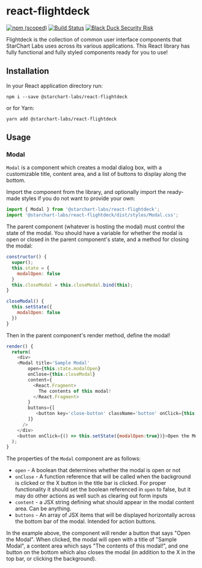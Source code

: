 # react-flightdeck
[![npm (scoped)](https://img.shields.io/npm/v/@starchart-labs/react-flightdeck.svg)](https://www.npmjs.com/package/@starchart-labs/react-flightdeck) [![Build Status](https://travis-ci.com/StarChart-Labs/react-flightdeck.svg?branch=master)](https://travis-ci.com/StarChart-Labs/react-flightdeck) [![Black Duck Security Risk](https://copilot.blackducksoftware.com/github/repos/StarChart-Labs/react-flightdeck/branches/master/badge-risk.svg)](https://copilot.blackducksoftware.com/github/repos/StarChart-Labs/react-flightdeck/branches/master)

Flightdeck is the collection of common user interface components that StarChart Labs
uses across its various applications. This React library has fully functional and
fully styled components ready for you to use!

## Installation
In your React application directory run:

`npm i --save @starchart-labs/react-flightdeck`

or for Yarn:

`yarn add @starchart-labs/react-flightdeck`

## Usage

### Modal
`Modal` is a component which creates a modal dialog box, with a customizable title, content area, and a list of buttons to display along the bottom.

Import the component from the library, and optionally import the ready-made styles if you do not want to provide your own:

```js
import { Modal } from '@starchart-labs/react-flightdeck';
import '@starchart-labs/react-flightdeck/dist/styles/Modal.css';
```

The parent component (whatever is hosting the modal) must control the state of the modal. You should have a variable for whether the modal is open or closed in the parent component's state, and a method for closing the modal:

```js
constructor() {
  super();
  this.state = {
    modalOpen: false
  }
  this.closeModal = this.closeModal.bind(this);
}

closeModal() {
  this.setState({
    modalOpen: false
  })
}
```

Then in the parent component's render method, define the modal!

```js
render() {
  return(
    <div>
    <Modal title='Sample Modal'
        open={this.state.modalOpen}
        onClose={this.closeModal}
        content={
          <React.Fragment>
            The contents of this modal!
          </React.Fragment>
        }
        buttons={[
           <button key='close-button' className='button' onClick={this.closeModal}>Close</button>,
        ]}
      />
    </div>
    <button onClick={() => this.setState({modalOpen:true})}>Open the Modal</button>
  );
}
```

The properties of the `Modal` component are as follows:

* `open` - A boolean that determines whether the modal is open or not
* `onClose` - A function reference that will be called when the background is clicked or the X button in the title bar is clicked. For proper functionality it should set the boolean referenced in `open` to false, but it may do other actions as well such as clearing out form inputs
* `content` - a JSX string defining what should appear in the modal content area. Can be anything.
* `buttons` - An array of JSX items that will be displayed horizontally across the bottom bar of the modal. Intended for action buttons.

In the example above, the component will render a button that says "Open the Modal". When clicked, the modal will open with a title of "Sample Modal", a content area which says "The contents of this modal!", and one button on the bottom which also closes the modal (in addition to the X in the top bar, or clicking the background).

